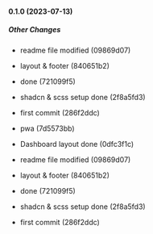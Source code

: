 #### 0.1.0 (2023-07-13)

##### Other Changes

*  readme file modified (09869d07)
*  layout & footer (840651b2)
*  done (721099f5)
*  shadcn & scss setup done (2f8a5fd3)
*  first commit (286f2ddc)

*  pwa (7d5573bb)
*  Dashboard layout done (0dfc3f1c)
*  readme file modified (09869d07)
*  layout & footer (840651b2)
*  done (721099f5)
*  shadcn & scss setup done (2f8a5fd3)
*  first commit (286f2ddc)